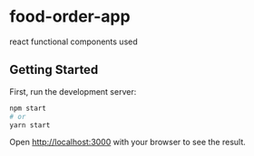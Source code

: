 # food-order-app


react functional components used 

## Getting Started

First, run the development server:

```bash
npm start
# or
yarn start
```


Open [http://localhost:3000](http://localhost:3000) with your browser to see the result.
